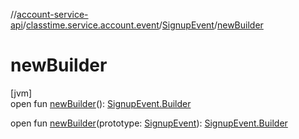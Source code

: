 //[account-service-api](../../../index.md)/[classtime.service.account.event](../index.md)/[SignupEvent](index.md)/[newBuilder](new-builder.md)

# newBuilder

[jvm]\
open fun [newBuilder](new-builder.md)(): [SignupEvent.Builder](-builder/index.md)

open fun [newBuilder](new-builder.md)(prototype: [SignupEvent](index.md)): [SignupEvent.Builder](-builder/index.md)
